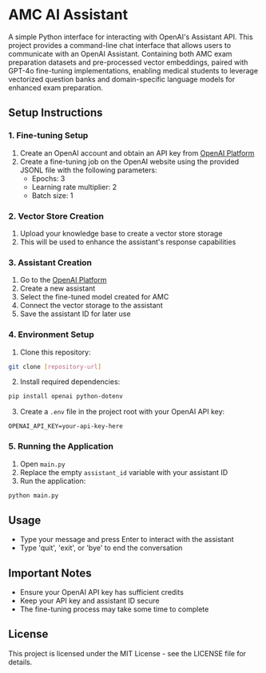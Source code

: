 # AMC AI Assistant

A simple Python interface for interacting with OpenAI's Assistant API. This project provides a command-line chat interface that allows users to communicate with an OpenAI Assistant.
Containing both AMC exam preparation datasets and pre-processed vector embeddings, paired with GPT-4o fine-tuning implementations, enabling medical students to leverage vectorized question banks and domain-specific language models for enhanced exam preparation.


## Setup Instructions

### 1. Fine-tuning Setup
1. Create an OpenAI account and obtain an API key from [OpenAI Platform](https://platform.openai.com/)
2. Create a fine-tuning job on the OpenAI website using the provided JSONL file with the following parameters:
   - Epochs: 3
   - Learning rate multiplier: 2
   - Batch size: 1

### 2. Vector Store Creation
1. Upload your knowledge base to create a vector store storage
2. This will be used to enhance the assistant's response capabilities

### 3. Assistant Creation
1. Go to the [OpenAI Platform](https://platform.openai.com/)
2. Create a new assistant
3. Select the fine-tuned model created for AMC
4. Connect the vector storage to the assistant
5. Save the assistant ID for later use

### 4. Environment Setup
1. Clone this repository:
```bash
git clone [repository-url]
```

2. Install required dependencies:
```bash
pip install openai python-dotenv
```

3. Create a `.env` file in the project root with your OpenAI API key:
```
OPENAI_API_KEY=your-api-key-here
```

### 5. Running the Application
1. Open `main.py`
2. Replace the empty `assistant_id` variable with your assistant ID
3. Run the application:
```bash
python main.py
```

## Usage
- Type your message and press Enter to interact with the assistant
- Type 'quit', 'exit', or 'bye' to end the conversation

## Important Notes
- Ensure your OpenAI API key has sufficient credits
- Keep your API key and assistant ID secure
- The fine-tuning process may take some time to complete

## License
This project is licensed under the MIT License - see the LICENSE file for details.
